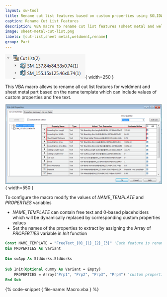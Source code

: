 ```yaml
---
layout: sw-tool
title: Rename cut list features based on custom properties using SOLIDWORKS API
caption: Rename Cut List Features
description: VBA macro to rename cut list features (sheet metal and weldment) based on custom properties using SOLIDWORKS API
image: sheet-metal-cut-list.png
labels: [cut-list,sheet metal,weldment,rename]
group: Part
---
```

![Sheet metal cut list features](sheet-metal-cut-list.png){ width=250 }

This VBA macro allows to rename all cut list features for weldment and sheet metal part based on the name template which can include values of custom properties and free text.

![Cut list properties](cut-list-properties.png){ width=550 }

To configure the macro modify the values of *NAME_TEMPLATE* and *PROPERTIES* variables

* *NAME_TEMPLATE* can contain free text and 0-based placeholders which will be dynamically replaced by corresponding custom properties values
* Set the names of the properties to extract by assigning the Array of *PROPERTIES* variable in *Init* function

~~~ vb
Const NAME_TEMPLATE = "FreeText_{0}_{1}_{2}_{3}" 'Each feature is renamed with FreeText_ followed by the value of the first custom property specified in PROPERTIES, then _ etc.
Dim PROPERTIES As Variant

Dim swApp As SldWorks.SldWorks

Sub Init(Optional dummy As Variant = Empty)
    PROPERTIES = Array("Prp1", "Prp2", "Prp3", "Prp4") 'custom properties to extract. Value of Prp1 will replace {0}, Prp2 will replace {1} etc.
End Sub
~~~

{% code-snippet { file-name: Macro.vba } %}
